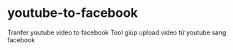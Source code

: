# youtube-to-facebook
Tranfer youtube video to facebook
Tool giúp upload video từ youtube sang facebook
